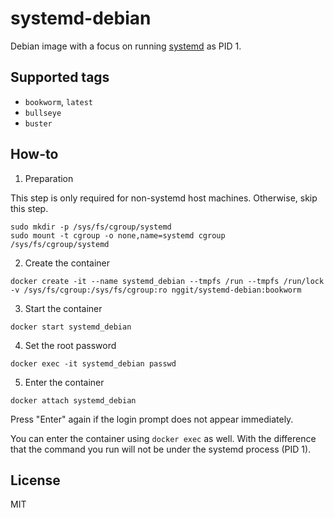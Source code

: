 # systemd-debian
Debian image with a focus on running [systemd](https://systemd.io/) as PID 1.

## Supported tags
 - `bookworm`, `latest`
 - `bullseye`
 - `buster`

## How-to
1. Preparation

This step is only required for non-systemd host machines. Otherwise, skip this step.

```
sudo mkdir -p /sys/fs/cgroup/systemd
sudo mount -t cgroup -o none,name=systemd cgroup /sys/fs/cgroup/systemd
```

2. Create the container

`docker create -it --name systemd_debian --tmpfs /run --tmpfs /run/lock -v /sys/fs/cgroup:/sys/fs/cgroup:ro nggit/systemd-debian:bookworm`

3. Start the container

`docker start systemd_debian`

4. Set the root password

`docker exec -it systemd_debian passwd`

5. Enter the container

`docker attach systemd_debian`

Press "Enter" again if the login prompt does not appear immediately.

You can enter the container using `docker exec` as well. With the difference that the command you run will not be under the systemd process (PID 1).

## License
MIT
